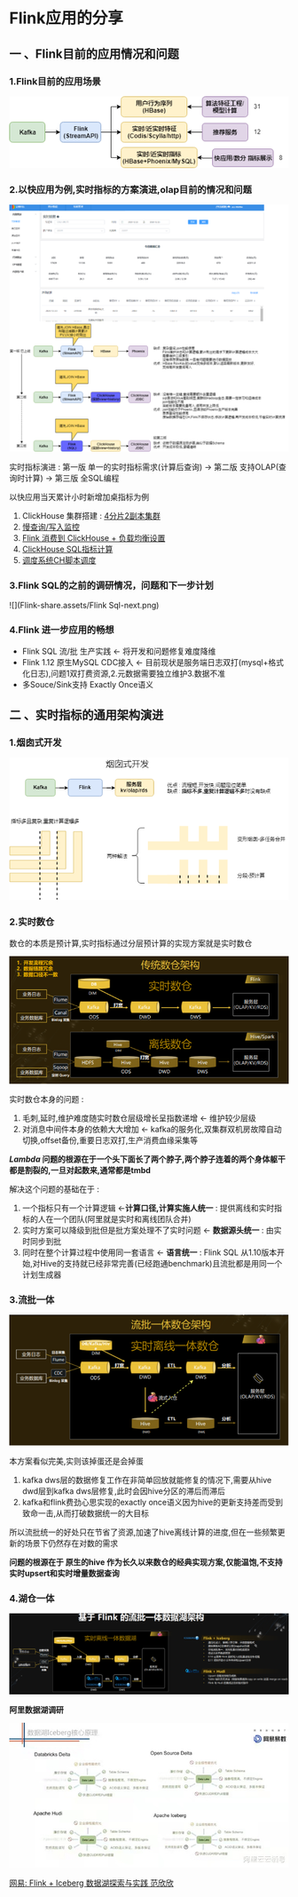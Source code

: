 # Flink应用的分享

## 一 、Flink目前的应用情况和问题

### 1.Flink目前的应用场景

![](Flink-share.assets/flink-apps.png)



### 2.以快应用为例,实时指标的方案演进,olap目前的情况和问题

![](Flink-share.assets/our-version.png)

实时指标演进 : 第一版 单一的实时指标需求(计算后查询) -> 第二版 支持OLAP(查询时计算) -> 第三版 全SQL编程

以快应用当天累计小时新增加桌指标为例

1. ClickHouse 集群搭建 : [4分片2副本集群](http://10.100.105.54:5000/queries/new)
2. [慢查询/写入监控](http://10.100.105.138:3000/d/XtvXKW1Gk/bi-m8-clickhouse?orgId=2&refresh=5s) 
3. [Flink 消费到 ClickHouse + 负载均衡设置](http://bj-m5-hadoop-1-86:8088/proxy/application_1591842169154_2960/#/job/6fa53c8f3e69755b5a15fc51b08f4f58/overview)
4. [ClickHouse SQL指标计算](http://10.100.105.54:8082/#!/sql) 
5. [调度系统CH脚本调度](http://10.100.105.53:6688/#/projects/definition/list/226)

### 3.Flink SQL的之前的调研情况，问题和下一步计划

![](Flink-share.assets/Flink Sql-next.png)

### 4.Flink 进一步应用的畅想

- Flink SQL 流/批 生产实践 <- 将开发和问题修复难度降维
- Flink 1.12 原生MySQL CDC接入 <- 目前现状是服务端日志双打(mysql+格式化日志),问题1双打费资源,2.元数据需要独立维护3.数据不准
- 多Souce/Sink支持 Exactly Once语义

## 二 、实时指标的通用架构演进

### 1.烟囱式开发

![](Flink-share.assets/yancong.png)

### 2.实时数仓

数仓的本质是预计算,实时指标通过分层预计算的实现方案就是实时数仓

![](Flink-share.assets/lamda.png)

实时数仓本身的问题 :

1. 毛刺,延时,维护难度随实时数仓层级增长呈指数递增 <- 维护较少层级
2. 对消息中间件本身的依赖大大增加 <- kafka的服务化,双集群双机房故障自动切换,offset备份,重要日志双打,生产消费血缘采集等

***Lambda* 问题的根源在于一个头下面长了两个脖子,两个脖子连着的两个身体躯干都是割裂的,一旦对起数来,通常都是tmbd**

解决这个问题的基础在于 : 

1. 一个指标只有一个计算逻辑 <-**计算口径,计算实施人统一** : 提供离线和实时指标的人在一个团队(阿里就是实时和离线团队合并)
2. 实时方案可以降级到批但是批方案处理不了实时问题 <- **数据源头统一** : 由实时同步到批
3. 同时在整个计算过程中使用同一套语言 <- **语言统一** : Flink SQL 从1.10版本开始,对Hive的支持就已经非常完善(已经跑通benchmark)且流批都是用同一个计划生成器

### 3.流批一体

![](Flink-share.assets/liupiyti.png)

本方案看似完美,实则该掉蛋还是会掉蛋

1. kafka dws层的数据修复工作在非简单回放就能修复的情况下,需要从hive dwd层到kafka dws层修复,此时会因hive分区的滞后而滞后
2. kafka和flink费劲心思实现的exactly once语义因为hive的更新支持差而受到致命一击,从而打破数据统一的大目标

所以流批统一的好处只在节省了资源,加速了hive离线计算的进度,但在一些频繁更新的场景下仍然存在对数的需求

**问题的根源在于 原生的hive 作为长久以来数仓的经典实现方案,仅能温饱,不支持实时upsert和实时增量数据查询**

### 4.湖仓一体

![](Flink-share.assets/hucangyiti.png)

**阿里数据湖调研**

![](Flink-share.assets/ali.jpg)

[网易: Flink + Iceberg 数据湖探索与实践 范欣欣](https://mparticle.uc.cn/article.html?uc_param_str=frdnsnpfvecpntnwprdssskt&btifl=100&app=uc-iflow&title_type=1&wm_id=bc640814aeaa49a2a2dad4089ac6dbfc&wm_cid=385473935352796160&pagetype=share&client=&uc_share_depth=1)